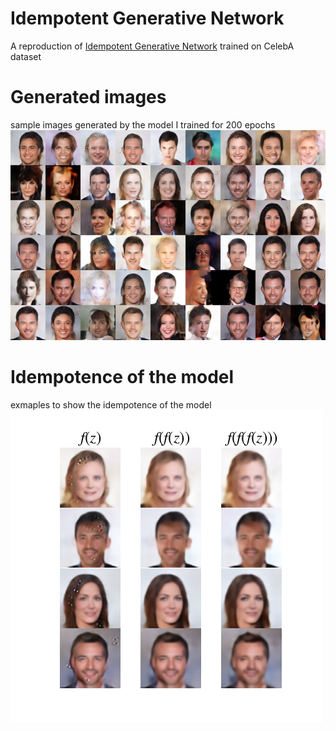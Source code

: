 # Idempotent Generative Network
A reproduction of [Idempotent Generative Network](https://arxiv.org/abs/2311.01462) trained on CelebA dataset
# Generated images
sample images generated by the model I trained for 200 epochs
<img src="images/ign-celeba-images-u.png">

# Idempotence of the model
exmaples to show the idempotence of the model
<img src="images/ign-idempotence.png">
